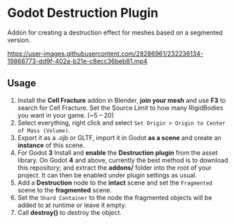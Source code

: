 # Godot Destruction Plugin

Addon for creating a destruction effect for meshes based on a segmented version.

https://user-images.githubusercontent.com/28286961/232236134-19868773-dd9f-402a-b21e-c8ecc36beb81.mp4

## Usage

1. Install the **Cell Fracture** addon in Blender, **join your mesh** and use **F3** to search for Cell Fracture. Set the Source Limit to how many RigidBodies you want in your game. (\~5 – 20)
2. Select everything, right click and select `Set Origin > Origin to Center of Mass (Volume)`.
3. Export it as a .ojb or GLTF, import it in Godot **as a scene** and create an **instance** of this scene.
4. For Godot **3** Install and **enable** the **Destruction plugin** from the asset library. On Godot **4** and above, currently the best method is to download this repository; and extract the **addons/** folder into the root of your project. It can then be enabled under plugin settings as usual.
5. Add a **Destruction** node to the **intact** scene and set the `Fragmented` scene to the **fragmented** scene.
6. Set the `Shard Container` to the node the fragmented objects will be added to at runtime or leave it empty.
7. Call **destroy()** to destroy the object.
